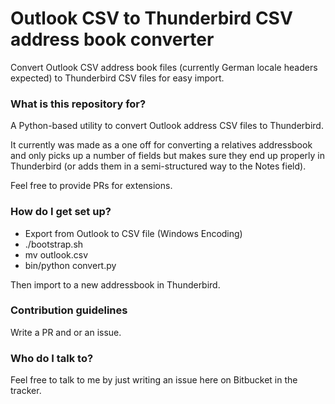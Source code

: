 # Outlook CSV to Thunderbird CSV address book converter #

Convert Outlook CSV address book files (currently German locale headers
expected) to Thunderbird CSV files for easy import.

### What is this repository for? ###

A Python-based utility to convert Outlook address CSV files to Thunderbird.

It currently was made as a one off for converting a relatives addressbook
and only picks up a number of fields but makes sure they end up properly
in Thunderbird (or adds them in a semi-structured way to the Notes field).

Feel free to provide PRs for extensions.

### How do I get set up? ###

* Export from Outlook to CSV file (Windows Encoding)
* ./bootstrap.sh
* mv <original outlook file> outlook.csv
* bin/python convert.py

Then import to a new addressbook in Thunderbird.

### Contribution guidelines ###

Write a PR and or an issue.

### Who do I talk to? ###

Feel free to talk to me by just writing an issue here on Bitbucket in the tracker.

